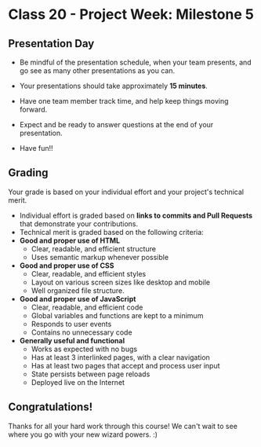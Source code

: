 # Class 20 -  Project Week: Milestone 5
## Presentation Day

* Be mindful of the presentation schedule, when your team presents, and go see as many other presentations as you can.

* Your presentations should take approximately **15 minutes**. 

* Have one team member track time, and help keep things moving forward.

* Expect and be ready to answer questions at the end of your presentation. 

* Have fun!!

## Grading
Your grade is based on your individual effort and your project's technical merit.
* Individual effort is graded based on **links to commits and Pull Requests** that demonstrate your contributions.
* Technical merit is graded based on the following criteria:
 * **Good and proper use of HTML**
   * Clear, readable, and efficient structure
    * Uses semantic markup whenever possible
 * **Good and proper use of CSS**
    * Clear, readable, and efficient styles
    * Layout on various screen sizes like desktop and mobile
    * Well organized file structure.
 * **Good and proper use of JavaScript**
    * Clear, readable, and efficient code
    * Global variables and functions are kept to a minimum
    * Responds to user events
    * Contains no unnecessary code
 * **Generally useful and functional**
    * Works as expected with no bugs
    * Has at least 3 interlinked pages, with a clear navigation
    * Has at least two pages that accept and process user input
    * State persists between page reloads
    * Deployed live on the Internet

## Congratulations!
Thanks for all your hard work through this course! We can't wait to see where you go with your new wizard powers. :)
